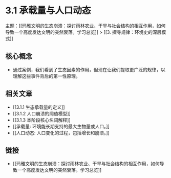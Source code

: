 # 3.1 承载量与人口动态

主题：[[玛雅文明的生态崩溃：探讨雨林农业、干旱与社会结构的相互作用，如何导致一个高度发达文明的突然衰落。学习总览]] > [[3. 探寻规律：环境史的深层模式]]

## 核心概念

- 通过案例，我们看到了生态因素的作用，但现在让我们提取更广泛的规律，以理解这些事件背后的第一性原理。

## 相关文章

- [[3.1.1 生态承载量的定义]]
- [[3.1.2 人口崩溃的阈值模型]]
- [[3.1.3 本阶段核心名词解释]]
- [[承载量: 环境能长期支持的最大生物量或人口。]]
- [[人口动态: 人口变化的过程，包括增长和崩溃。]]

## 链接

- [[玛雅文明的生态崩溃：探讨雨林农业、干旱与社会结构的相互作用，如何导致一个高度发达文明的突然衰落。学习总览]]
